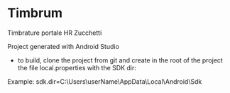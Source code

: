 Timbrum
=======

Timbrature portale HR Zucchetti

Project generated with Android Studio
- to build, clone the project from git and create in the root of the project the file local.properties with the SDK dir:

Example:
sdk.dir=C\:\\Users\\userName\\AppData\\Local\\Android\\Sdk

